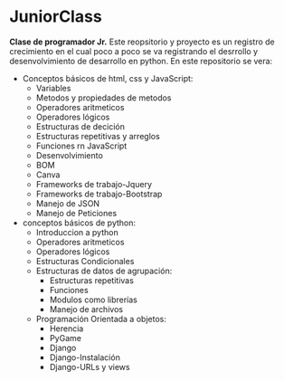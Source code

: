 # JuniorClass
__Clase de programador Jr.__
Este reopsitorio y proyecto es un registro de crecimiento en el cual poco a poco 
se va registrando el desrrollo y desenvolvimiento de desarrollo en python.
En este repositorio se vera:

- Conceptos básicos de html, css y JavaScript:
   - Variables
   - Metodos y propiedades de metodos 
   - Operadores aritmeticos 
   - Operadores lógicos
   - Estructuras de decición
   - Estructuras repetitivas y arreglos
   - Funciones rn JavaScript
   - Desenvolvimiento
   - BOM 
   - Canva
   - Frameworks de trabajo-Jquery
   - Frameworks de trabajo-Bootstrap
   - Manejo de JSON
   - Manejo de Peticiones
- conceptos básicos de python:
   - Introduccion a python
   - Operadores aritmeticos 
   - Operadores lógicos
   - Estructuras Condicionales
   - Estructuras de datos de agrupación:
      - Estructuras repetitivas
      - Funciones 
      - Modulos como librerías
      - Manejo de archivos
   - Programación Orientada a objetos:
     - Herencia
     - PyGame
     - Django
     - Django-Instalación 
     - Django-URLs y views
     